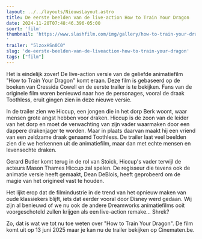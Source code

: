 ```yaml
---
layout: ../../layouts/NieuwsLayout.astro
title: De eerste beelden van de live-action How to Train Your Dragon
date: 2024-11-20T07:48:46.396-05:00
soort: 'film'
thumbnail: 'https://www.slashfilm.com/img/gallery/how-to-train-your-dragon-live-action-trailer/l-intro-1732041848.jpg
'
trailer: "5lzoxHSn0C0"
slug: 'de-eerste-beelden-van-de-liveaction-how-to-train-your-dragon'
tags: ["film"]
---
```


Het is eindelijk zover! De live-action versie van de geliefde animatiefilm "How
to Train Your Dragon" komt eraan. Deze film is gebaseerd op de boeken van
Cressida Cowell en de eerste trailer is te bekijken. Fans van de originele film
waren benieuwd naar hoe de personages, vooral de draak Toothless, eruit gingen
zien in deze nieuwe versie.

In de trailer zien we Hiccup, een jongen die in het dorp Berk woont, waar mensen
grote angst hebben voor draken. Hiccup is de zoon van de leider van het dorp en
moet de verwachting van zijn vader waarmaken door een dappere drakenjager te
worden. Maar in plaats daarvan maakt hij een vriend van een zeldzame draak
genaamd Toothless. De trailer laat veel beelden zien die we herkennen uit de
animatiefilm, maar dan met echte mensen en levensechte draken.

Gerard Butler komt terug in de rol van Stoick, Hiccup's vader terwijl de acteurs
Mason Thames Hiccup zal spelen. De regisseur die tevens ook de animatie versie
heeft gemaakt, Dean DeBlois, heeft geprobeerd om de magie van het origineel vast
te houden.

Het lijkt erop dat de filmindustrie in de trend van het opnieuw maken van oude
klassiekers blijft, iets dat eerder vooral door Disney werd gedaan. Wij zijn al
benieuwd of we nu ook de andere Dreamworks animatiefilms ooit voorgeschoteld
zullen krijgen als een live-action remake… Shrek?

Zo, dat is wat we tot nu toe weten over "How to Train Your Dragon". De film komt
uit op 13 juni 2025 maar je kan nu de trailer bekijken op Cinematen.be.